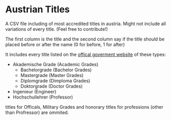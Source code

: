 # Austrian Titles

A CSV file including of most accredited titles in austria. Might not include all variations of every title. (Feel free to contribute!)

The first column is the title and the second column say if the title should be placed before or after the name (0 for before, 1 for after)

It includes every title listed on the [offical goverment website](https://www.oesterreich.gv.at/themen/leben_in_oesterreich/titel_und_auszeichnungen.html) of these types:

- Akademische Grade (Academic Grades)
    - Bachelorgrade (Bachelor Grades)
    - Mastergrade (Master Grades)
    - Diplomgrade (Dimploma Grades)
    - Doktorgrade (Doctor Grades)
- Ingenieur (Engineer)
- Hochschullehrer (Professor)

titles for Officals, Military Grades and honorary titles for professions (other than Profressor) are ommited.
